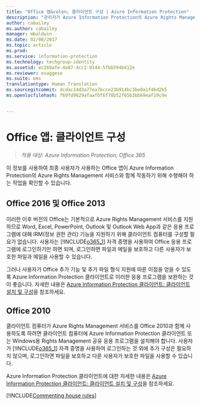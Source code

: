 ```yaml
---
title: "Office 앱&colon; 클라이언트 구성 | Azure Information Protection"
description: "관리자가 Azure Information Protection의 Azure Rights Management 서비스에서 작동하도록 Office 앱을 구성하는 방법 및 지침을 제공합니다."
author: cabailey
ms.author: cabailey
manager: mbaldwin
ms.date: 02/08/2017
ms.topic: article
ms.prod: 
ms.service: information-protection
ms.technology: techgroup-identity
ms.assetid: ec269afe-4e87-4cc1-9144-5fbb594b412e
ms.reviewer: esaggese
ms.suite: ems
translationtype: Human Translation
ms.sourcegitcommit: 4cdac14d3a77ea7bcce23b914bc3be0a1f46d2b5
ms.openlocfilehash: f69fd9629afaafbf6f78b52f65b3bb69eaf19c9e


---
```


# <a name="office-apps-configuration-for-clients"></a>Office 앱: 클라이언트 구성

>*적용 대상: Azure Information Protection, Office 365*


이 정보를 사용하여 최종 사용자가 사용하는 Office 앱이 Azure Information Protection의 Azure Rights Management 서비스와 함께 작동하기 위해 수행해야 하는 작업을 확인할 수 있습니다.

## <a name="office-2016-and-office-2013"></a>Office 2016 및 Office 2013
이러한 이후 버전의 Office는 기본적으로 Azure Rights Management 서비스를 지원하므로 Word, Excel, PowerPoint, Outlook 및 Outlook Web App과 같은 응용 프로그램에 대해 IRM(정보 권한 관리) 기능을 지원하기 위해 클라이언트 컴퓨터를 구성할 필요가 없습니다. 사용자는 [!INCLUDE[o365_1](../includes/o365_1_md.md)] 자격 증명을 사용하여 Office 응용 프로그램에 로그인하기만 하면 되며, 로그인하면 파일과 메일을 보호하고 다른 사용자가 보호한 파일과 메일을 사용할 수 있습니다.

그러나 사용자가 Office 추가 기능 및 추가 파일 형식 지원에 따른 이점을 얻을 수 있도록 Azure Information Protection 클라이언트로 이러한 응용 프로그램을 보완하는 것이 좋습니다. 자세한 내용은 [Azure Information Protection 클라이언트: 클라이언트 설치 및 구성](configure-client.md)을 참조하세요.

## <a name="office-2010"></a>Office 2010
클라이언트 컴퓨터가 Azure Rights Management 서비스를 Office 2010과 함께 사용하도록 하려면 클라이언트 컴퓨터에 Azure Information Protection 클라이언트 또는 Windows용 Rights Management 공유 응용 프로그램을 설치해야 합니다. 사용자가 [!INCLUDE[o365_1](../includes/o365_1_md.md)] 자격 증명을 사용하여 로그인하는 것 외에 추가 구성은 필요하지 않으며, 로그인하면 파일을 보호하고 다른 사용자가 보호한 파일을 사용할 수 있습니다.

Azure Information Protection 클라이언트에 대한 자세한 내용은 [Azure Information Protection 클라이언트: 클라이언트 설치 및 구성](configure-client.md)을 참조하세요.

[!INCLUDE[Commenting house rules](../includes/houserules.md)]



<!--HONumber=Feb17_HO2-->


